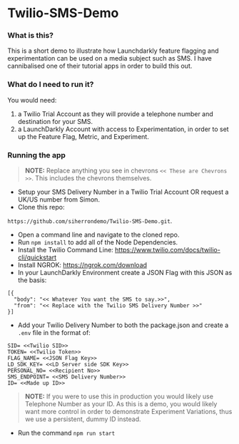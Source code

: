 # Twilio-SMS-Demo

### What is this? ###

This is a short demo to illustrate how Launchdarkly feature flagging and experimentation can be used on a media subject such as SMS. I have cannibalised one of their tutorial apps in order to build this out.

### What do I need to run it? ###

You would need: 

1. a Twilio Trial Account as they will provide a telephone number and destination for your SMS.
2. a LaunchDarkly Account with access to Experimentation, in order to set up the Feature Flag, Metric, and Experiment.

### Running the app ###

> **NOTE:** Replace anything you see in chevrons `<< These are Chevrons >>`. This includes the chevrons themselves.

- Setup your SMS Delivery Number in a Twilio Trial Account OR request a UK/US number from Simon.
- Clone this repo: 

`https://github.com/siherrondemo/Twilio-SMS-Demo.git`.

- Open a command line and navigate to the cloned repo.
- Run `npm install` to add all of the Node Dependencies.
- Install the Twilio Command Line: https://www.twilio.com/docs/twilio-cli/quickstart
- Install NGROK: https://ngrok.com/download 
- In your LaunchDarkly Environment create a JSON Flag with this JSON as the basis:

```
[{
  "body": "<< Whatever You want the SMS to say.>>",
  "from": "<< Replace with the Twilio SMS Delivery Number >>"
}]
```

- Add your Twilio Delivery Number to both the package.json and create a `.env` file in the format of:

```
SID= <<Twilio SID>>
TOKEN= <<Twilio Token>>
FLAG_NAME= <<JSON Flag Key>>
LD_SDK_KEY= <<LD Server side SDK Key>>
PERSONAL_NO= <<Recipient No>>
SMS_ENDPOINT= <<SMS Delivery Number>>
ID= <<Made up ID>>
```
> **NOTE:** If you were to use this in production you would likely use Telephone Number as your ID. As this is a demo, you would likely want more control in order to demonstrate Experiment Variations, thus we use a persistent, dummy ID instead.

- Run the command `npm run start`

